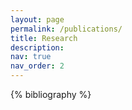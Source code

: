 ```yaml
---
layout: page
permalink: /publications/
title: Research
description: 
nav: true
nav_order: 2
---
```


<!-- _pages/publications.md -->
<div class="publications">

{% bibliography %}

</div>
